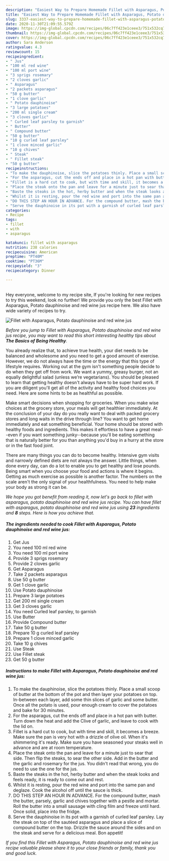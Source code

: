 ```yaml
---
description: "Easiest Way to Prepare Homemade Fillet with Asparagus, Potato dauphinoise and red wine jus"
title: "Easiest Way to Prepare Homemade Fillet with Asparagus, Potato dauphinoise and red wine jus"
slug: 3337-easiest-way-to-prepare-homemade-fillet-with-asparagus-potato-dauphinoise-and-red-wine-jus
date: 2020-11-30T21:09:55.579Z
image: https://img-global.cpcdn.com/recipes/06c7ff423e1ceee3/751x532cq70/fillet-with-asparagus-potato-dauphinoise-and-red-wine-jus-recipe-main-photo.jpg
thumbnail: https://img-global.cpcdn.com/recipes/06c7ff423e1ceee3/751x532cq70/fillet-with-asparagus-potato-dauphinoise-and-red-wine-jus-recipe-main-photo.jpg
cover: https://img-global.cpcdn.com/recipes/06c7ff423e1ceee3/751x532cq70/fillet-with-asparagus-potato-dauphinoise-and-red-wine-jus-recipe-main-photo.jpg
author: Sara Anderson
ratingvalue: 4.3
reviewcount: 15
recipeingredient:
- " Jus"
- "100 ml red wine"
- "100 ml port wine"
- "3 sprigs rosemary"
- "2 cloves garlic"
- " Asparagus"
- "2 packets asparagus"
- "50 g butter"
- "1 clove garlic"
- " Potato dauphinoise"
- "3 large potatoes"
- "200 ml single cream"
- "3 cloves garlic"
- " Curled leaf parsley to garnish"
- " Butter"
- " Compound butter"
- "50 g butter"
- "10 g curled leaf parsley"
- "1 clove minced garlic"
- "10 g chives"
- " Steak"
- " Fillet steak"
- "50 g butter"
recipeinstructions:
- "To make the dauphinoise, slice the potatoes thinly. Place a small scoop of butter at the bottom of the pot and then layer your potatoes on top. In-between each layer, add some thin slices of garlic and some butter. Once all the potato is used, pour enough cream to cover the potatoes and bake for 30 minutes."
- "For the asparagus, cut the ends off and place in a hot pan with butter. Turn down the heat and add the Clive of garlic, and leave to cook with the lid on."
- "Fillet is a hard cut to cook, but with time and skill, it becomes a breeze. Make sure the pan is very hot with a drizzle of olive oil. When it&#39;s shimmering it&#39;s ready. Make sure you have seasoned your steaks well in advance and are at room temperature."
- "Place the steak onto the pan and leave for a minute just to sear that side. Then flip the steaks, to sear the other side. Add in the butter and the garlic and rosemary for the jus. You didn&#39;t read that wrong, you do need to use the one for the jus."
- "Baste the steaks in the hot, herby butter and when the steak looks and feels ready, it is ready to come out and rest."
- "Whilst it is resting, pour the red wine and port into the same pan and deglaze. Cook the alcohol off until the sauce is thick."
- "DO THIS STEP AN HOUR IN ADVANCE. For the compound butter, mash the butter, parsely, garlic and chives together with a pestle and mortar. Roll the butter into a small sausage with cling film and freeze until hard. Once solid, place into the fridge."
- "Serve the dauphinoise in its pot with a garnish of curled leaf parsley. Lay the steak on top of the sautéed asparagus and place a slice of compound butter on the top. Drizzle the sauce around the sides and on the steak and serve for a delicious meal. Bon appetit!"
categories:
- Recipe
tags:
- fillet
- with
- asparagus

katakunci: fillet with asparagus 
nutrition: 238 calories
recipecuisine: American
preptime: "PT40M"
cooktime: "PT36M"
recipeyield: "3"
recipecategory: Dinner

---
```

<br>
Hey everyone, welcome to my recipe site, If you're looking for new recipes to try this weekend, look no further! We provide you only the best Fillet with Asparagus, Potato dauphinoise and red wine jus recipe here. We also have wide variety of recipes to try.
<br>


![Fillet with Asparagus, Potato dauphinoise and red wine jus](https://img-global.cpcdn.com/recipes/06c7ff423e1ceee3/751x532cq70/fillet-with-asparagus-potato-dauphinoise-and-red-wine-jus-recipe-main-photo.jpg)

<i>Before you jump to Fillet with Asparagus, Potato dauphinoise and red wine jus recipe, you may want to read this short interesting healthy tips about <strong>The Basics of Being Healthy</strong>.</i>

You already realize that, to achieve true health, your diet needs to be balanced and wholesome and you need to get a good amount of exercise. However, we do not always have the time or the energy that this type of lifestyle requires. Working out at the gym isn't something people decide to do when they get off from work. We want a yummy, greasy burger, not an equally delightful salad (unless we’re vegetarians). You should be pleased to learn that getting healthy doesn't always have to be super hard work. If you are diligent you'll get all of the activity and healthy food choices you need. Here are some hints to be as healthful as possible.

Make smart decisions when shopping for groceries. When you make wise choices at the grocery store, your meals will get healthier immediately. At the conclusion of your day do you really want to deal with packed grocery stores and long waits in the drive through line? You want to get home immediately and eat something beneficial. Your home should be stored with healthy foods and ingredients. This makes it effortless to have a great meal--even if you want something junky--because you'll be eating something that is naturally better for you than anything you'd buy in a hurry at the store or in the fast food joint.

There are many things you can do to become healthy. Intensive gym visits and narrowly defined diets are not always the answer. Little things, when done every day, can do a lot to enable you to get healthy and lose pounds. Being smart when you choose your food and actions is where it begins. Getting as much exercise as possible is another factor. The numbers on the scale aren't the only signal of your healthfulness. You need to help make your body as strong it can be. 


<i>We hope you got benefit from reading it, now let's go back to fillet with asparagus, potato dauphinoise and red wine jus recipe. You can have fillet with asparagus, potato dauphinoise and red wine jus using <strong>23</strong> ingredients and <strong>8</strong> steps. Here is how you achieve that.
</i>

##### The ingredients needed to cook Fillet with Asparagus, Potato dauphinoise and red wine jus:

1. Get  Jus
1. You need 100 ml red wine
1. You need 100 ml port wine
1. Provide 3 sprigs rosemary
1. Provide 2 cloves garlic
1. Get  Asparagus
1. Take 2 packets asparagus
1. Use 50 g butter
1. Get 1 clove garlic
1. Use  Potato dauphinoise
1. Prepare 3 large potatoes
1. Get 200 ml single cream
1. Get 3 cloves garlic
1. You need  Curled leaf parsley, to garnish
1. Use  Butter
1. Provide  Compound butter
1. Take 50 g butter
1. Prepare 10 g curled leaf parsley
1. Prepare 1 clove minced garlic
1. Take 10 g chives
1. Use  Steak
1. Use  Fillet steak
1. Get 50 g butter


##### Instructions to make Fillet with Asparagus, Potato dauphinoise and red wine jus:

1. To make the dauphinoise, slice the potatoes thinly. Place a small scoop of butter at the bottom of the pot and then layer your potatoes on top. In-between each layer, add some thin slices of garlic and some butter. Once all the potato is used, pour enough cream to cover the potatoes and bake for 30 minutes.
1. For the asparagus, cut the ends off and place in a hot pan with butter. Turn down the heat and add the Clive of garlic, and leave to cook with the lid on.
1. Fillet is a hard cut to cook, but with time and skill, it becomes a breeze. Make sure the pan is very hot with a drizzle of olive oil. When it&#39;s shimmering it&#39;s ready. Make sure you have seasoned your steaks well in advance and are at room temperature.
1. Place the steak onto the pan and leave for a minute just to sear that side. Then flip the steaks, to sear the other side. Add in the butter and the garlic and rosemary for the jus. You didn&#39;t read that wrong, you do need to use the one for the jus.
1. Baste the steaks in the hot, herby butter and when the steak looks and feels ready, it is ready to come out and rest.
1. Whilst it is resting, pour the red wine and port into the same pan and deglaze. Cook the alcohol off until the sauce is thick.
1. DO THIS STEP AN HOUR IN ADVANCE. For the compound butter, mash the butter, parsely, garlic and chives together with a pestle and mortar. Roll the butter into a small sausage with cling film and freeze until hard. Once solid, place into the fridge.
1. Serve the dauphinoise in its pot with a garnish of curled leaf parsley. Lay the steak on top of the sautéed asparagus and place a slice of compound butter on the top. Drizzle the sauce around the sides and on the steak and serve for a delicious meal. Bon appetit!


<i>If you find this Fillet with Asparagus, Potato dauphinoise and red wine jus recipe valuable please share it to your close friends or family, thank you and good luck.</i>
